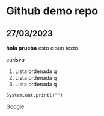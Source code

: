 # Github demo repo

## 27/03/2023

**hola prueba** esto e sun texto

*curisva*

1. Lista ordenada q
1. Lista ordenada q
1. Lista ordenada q

`System.out.printl("")`

[Google](https://google.com)